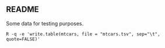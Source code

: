 ## README

Some data for testing purposes.

```console
R -q -e 'write.table(mtcars, file = "mtcars.tsv", sep="\t", quote=FALSE)'
```
